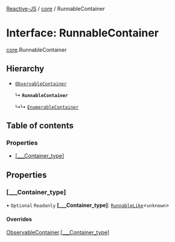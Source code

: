 [Reactive-JS](../README.md) / [core](../modules/core.md) / RunnableContainer

# Interface: RunnableContainer

[core](../modules/core.md).RunnableContainer

## Hierarchy

- [`ObservableContainer`](core.ObservableContainer.md)

  ↳ **`RunnableContainer`**

  ↳↳ [`EnumerableContainer`](core.EnumerableContainer.md)

## Table of contents

### Properties

- [[\_\_\_Container\_type]](core.RunnableContainer.md#[___container_type])

## Properties

### [\_\_\_Container\_type]

• `Optional` `Readonly` **[\_\_\_Container\_type]**: [`RunnableLike`](core.RunnableLike.md)<`unknown`\>

#### Overrides

[ObservableContainer](core.ObservableContainer.md).[[___Container_type]](core.ObservableContainer.md#[___container_type])
